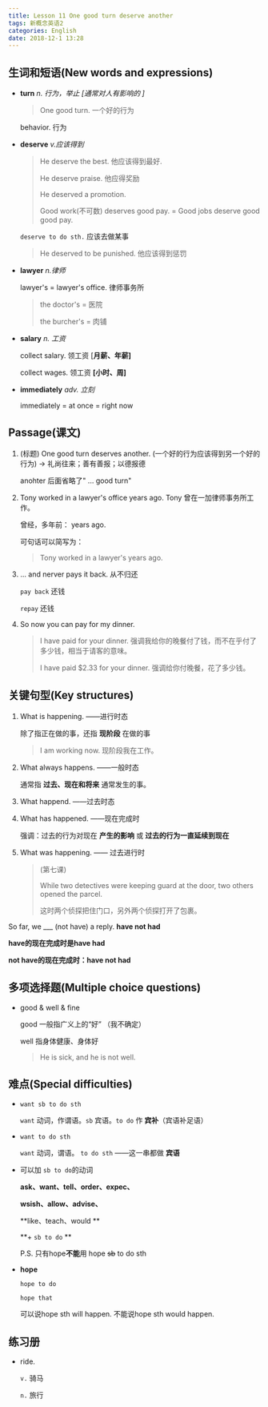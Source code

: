 ```yaml
---
title: Lesson 11 One good turn deserve another
tags: 新概念英语2
categories: English
date: 2018-12-1 13:28
---
```




## 生词和短语(New words and expressions)

- **turn**  *n. 行为，举止 [通常对人有影响的 ]*

  > One good turn. 一个好的行为

  behavior. 行为

- **deserve** *v.应该得到* 

  > He deserve the best. 他应该得到最好.
  >
  > He deserve praise. 他应得奖励
  >
  > He deserved a promotion. 
  >
  > Good work(不可数) deserves good pay. = Good jobs deserve good good pay.

  `deserve to do sth.` 应该去做某事

  > He deserved to be punished. 他应该得到惩罚

- **lawyer** *n.律师*

  lawyer's = lawyer's office. 律师事务所

  > the doctor's = 医院
  >
  > the burcher's = 肉铺

- **salary** *n. 工资*

  collect salary. 领工资 [**月薪、年薪]**

  collect wages. 领工资 **[小时、周]**

- **immediately** *adv. 立刻*

  immediately = at once = right now



## Passage(课文)

1. (标题) One good turn deserves another. (一个好的行为应该得到另一个好的行为) → 礼尚往来；善有善报；以德报德

   anohter 后面省略了" ... good turn"

2. Tony worked in a lawyer's office years ago. Tony 曾在一加律师事务所工作。

   曾经，多年前： years ago.

   可句话可以简写为：

   > Tony worked in a lawyer's years ago.

3. ... and nerver pays it back. 从不归还

   `pay back` 还钱

   `repay` 还钱

4. So now you can pay for my dinner.

   > I have paid for your dinner. 强调我给你的晚餐付了钱，而不在乎付了多少钱，相当于请客的意味。
   >
   > I have paid $2.33 for your dinner. 强调给你付晚餐，花了多少钱。



## 关键句型(Key structures)

1. What is happening. ——进行时态

   除了指正在做的事，还指 **现阶段** 在做的事

   > I am working now. 现阶段我在工作。

2. What always happens. ——一般时态

   通常指 **过去、现在和将来** 通常发生的事。

3. What happend. ——过去时态

4. What has happened. ——现在完成时

   强调：过去的行为对现在 **产生的影响** 或 **过去的行为一直延续到现在**

5. What was happening. —— 过去进行时

   > (第七课)
   >
   > While two detectives were keeping guard at the door, two others opened the parcel.
   >
   > 这时两个侦探把住门口，另外两个侦探打开了包裹。



So far, we ___ (not have) a reply.  **have not had**

**have的现在完成时是have had**

**not have的现在完成时：have not had**



## 多项选择题(Multiple choice questions)

- good & well & fine

  good 一般指广义上的“好” （我不确定）

  well 指身体健康、身体好

  > He is sick, and he is not well.



## 难点(Special difficulties)

- `want sb to do sth` 

  `want` 动词，作谓语。`sb` 宾语。`to do` 作 **宾补**（宾语补足语）

- `want to do sth`

  `want` 动词，谓语。 `to do sth` ——这一串都做 **宾语**

- 可以加 `sb to do`的动词

  **ask、want、tell、order、expec、**

  **wsish、allow、advise、**

  **like、teach、would **

  **+ `sb to do` **

  P.S. 只有hope**不能**用 hope ~~sb~~ to do sth

- **hope**

  `hope to do`

  `hope that`

  可以说hope sth will happen. 不能说hope sth would happen.


## 练习册

- ride.

  `v.` 骑马

  `n.` 旅行


